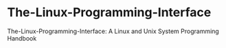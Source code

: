 # The-Linux-Programming-Interface
The-Linux-Programming-Interface: A Linux and Unix System Programming Handbook
